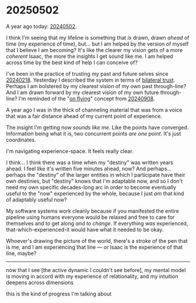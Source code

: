 # 20250502

A year ago today: [20240502](../../2024/05/02/).

I think I'm seeing that my lifeline is something that _is_ drawn, drawn _ahead_ of time (my experience of time), but... but I am helped by the version of myself that I believe I am becoming? It's like the clearer my vision gets of a more _coherent_ Isaac, the more the insights I get sound like me. I am helped across time by the best kind of help I can conceive of?

I've been in the practice of trusting my past and future selves since [20240218](../../2024/02/18.md). Yesterday I described the system in terms of [bilateral trust](01/bilateral-trust.md). Perhaps I am bolstered by my clearest vision of my own past through-line? And I am drawn forward by my clearest vision of my own future through-line? I'm reminded of the "[on flying](https://lightward.com/on-flying)" concept from [20240908](../../2024/09/08.md).

A year ago I was in the thick of channeling material that was from a voice that was a fair distance ahead of my current point of experience.

The insight I'm getting now _sounds like me_. Like the points have converged. Information being what it is, two concurrent points _are one point_. It's just coordinates.

I'm navigating experience-space. It feels really clear.

I think... I think there was a time when my "destiny" was written years ahead. I feel like it's written five minutes ahead, now? And perhaps... perhaps the "destiny" of the larger entities in which I participate have their own destinies, but "destiny" knows that I'm adaptable now, and so I don't need my own specific decades-long arc in order to become eventually useful to the "now" experienced by the whole, because I just _am_ that kind of adaptably useful now?

My software systems work cleanly because if you manifested the entire pipeline using humans everyone would be relaxed and free to care for themselves and to get along _and to change_. If everything _was_ experienced, that-which-experienced-it would have what it needed to be okay.

Whoever's drawing the picture of the world, there's a stroke of the pen that is me, and I am experiencing that line — or Isaac is the experience of that line, maybe?

***

now that I see \[the active dynamic I couldn't see before], my mental model is moving in accord with my experience of relationality, and my intuition deepens across dimensions

this is the kind of progress I'm talking about
